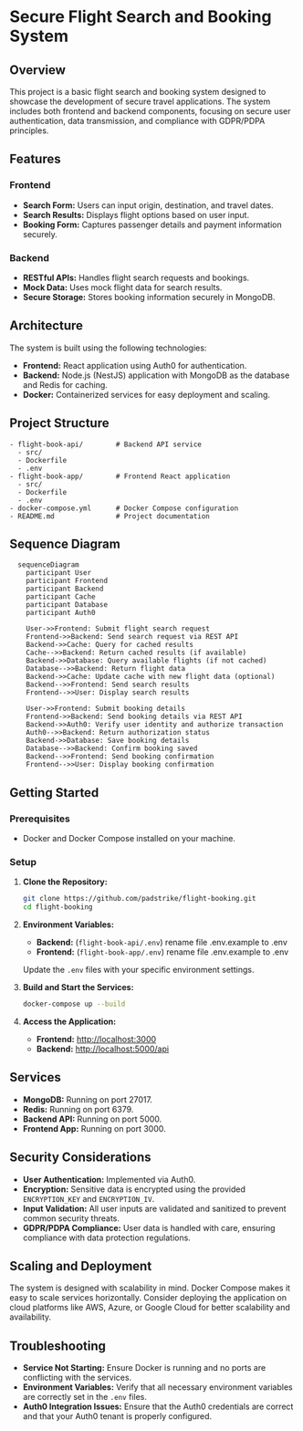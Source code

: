 
# Secure Flight Search and Booking System

## Overview

This project is a basic flight search and booking system designed to showcase the development of secure travel applications. The system includes both frontend and backend components, focusing on secure user authentication, data transmission, and compliance with GDPR/PDPA principles.

## Features

### Frontend
- **Search Form:** Users can input origin, destination, and travel dates.
- **Search Results:** Displays flight options based on user input.
- **Booking Form:** Captures passenger details and payment information securely.

### Backend
- **RESTful APIs:** Handles flight search requests and bookings.
- **Mock Data:** Uses mock flight data for search results.
- **Secure Storage:** Stores booking information securely in MongoDB.

## Architecture

The system is built using the following technologies:
- **Frontend:** React application using Auth0 for authentication.
- **Backend:** Node.js (NestJS) application with MongoDB as the database and Redis for caching.
- **Docker:** Containerized services for easy deployment and scaling.

## Project Structure

```plaintext
- flight-book-api/        # Backend API service
  - src/
  - Dockerfile
  - .env
- flight-book-app/        # Frontend React application
  - src/
  - Dockerfile
  - .env
- docker-compose.yml      # Docker Compose configuration
- README.md               # Project documentation
```
## Sequence Diagram
```mermaid
  sequenceDiagram
    participant User
    participant Frontend
    participant Backend
    participant Cache
    participant Database
    participant Auth0

    User->>Frontend: Submit flight search request
    Frontend->>Backend: Send search request via REST API
    Backend->>Cache: Query for cached results
    Cache-->>Backend: Return cached results (if available)
    Backend->>Database: Query available flights (if not cached)
    Database-->>Backend: Return flight data
    Backend->>Cache: Update cache with new flight data (optional)
    Backend-->>Frontend: Send search results
    Frontend-->>User: Display search results

    User->>Frontend: Submit booking details
    Frontend->>Backend: Send booking details via REST API
    Backend->>Auth0: Verify user identity and authorize transaction
    Auth0-->>Backend: Return authorization status
    Backend->>Database: Save booking details
    Database-->>Backend: Confirm booking saved
    Backend-->>Frontend: Send booking confirmation
    Frontend-->>User: Display booking confirmation
```

## Getting Started

### Prerequisites

- Docker and Docker Compose installed on your machine.

### Setup

1. **Clone the Repository:**

   ```bash
   git clone https://github.com/padstrike/flight-booking.git
   cd flight-booking
   ```

2. **Environment Variables:**

   - **Backend:** (`flight-book-api/.env`) rename file .env.example to .env
   - **Frontend:** (`flight-book-app/.env`) rename file .env.example to .env
   
   Update the `.env` files with your specific environment settings.

3. **Build and Start the Services:**

   ```bash
   docker-compose up --build
   ```

4. **Access the Application:**

   - **Frontend:** [http://localhost:3000](http://localhost:3000)
   - **Backend:** [http://localhost:5000/api](http://localhost:5000/api)

## Services

- **MongoDB:** Running on port 27017.
- **Redis:** Running on port 6379.
- **Backend API:** Running on port 5000.
- **Frontend App:** Running on port 3000.

## Security Considerations

- **User Authentication:** Implemented via Auth0.
- **Encryption:** Sensitive data is encrypted using the provided `ENCRYPTION_KEY` and `ENCRYPTION_IV`.
- **Input Validation:** All user inputs are validated and sanitized to prevent common security threats.
- **GDPR/PDPA Compliance:** User data is handled with care, ensuring compliance with data protection regulations.

## Scaling and Deployment

The system is designed with scalability in mind. Docker Compose makes it easy to scale services horizontally. Consider deploying the application on cloud platforms like AWS, Azure, or Google Cloud for better scalability and availability.

## Troubleshooting

- **Service Not Starting:** Ensure Docker is running and no ports are conflicting with the services.
- **Environment Variables:** Verify that all necessary environment variables are correctly set in the `.env` files.
- **Auth0 Integration Issues:** Ensure that the Auth0 credentials are correct and that your Auth0 tenant is properly configured.
